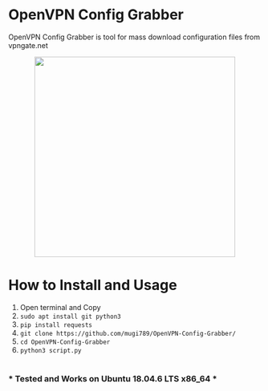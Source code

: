 # OpenVPN Config Grabber
 OpenVPN Config Grabber is tool for mass download configuration files from vpngate.net
 
<p align="center">
  <img src="https://user-images.githubusercontent.com/32443765/193411614-3398215d-58ba-4d46-8bd8-513dbd410036.png" height="400">

  </p>

# How to Install and Usage
1. Open terminal and Copy
2. ```sudo apt install git python3```
3. ```pip install requests```
4. ```git clone https://github.com/mugi789/OpenVPN-Config-Grabber/```
5. ```cd OpenVPN-Config-Grabber```
6. ```python3 script.py```
#
### * Tested and Works on Ubuntu 18.04.6 LTS x86_64 *
